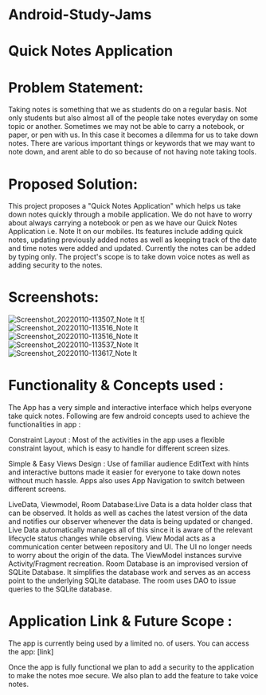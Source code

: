 # Android-Study-Jams

# Quick Notes Application

# Problem Statement:

Taking notes is something that we as students do on a regular basis. 
Not only students but also almost all of the people take notes everyday on some topic or another.
Sometimes we may not be able to carry a notebook, or paper, or pen with us.
In this case it becomes a dilemma for us to take down notes. There are various important things or keywords that we may want to note down,
and arent able to do so because of not having note taking tools.

# Proposed Solution:

This project proposes a "Quick Notes Application" which helps us take down notes quickly through a mobile application.
We do not have to worry about always carrying a notebook or pen as we have our Quick Notes Application i.e. Note It on our mobiles.
Its features include adding quick notes, updating previously added notes as well as keeping track of the date and time notes were added and updated.
Currently the notes can be added by typing only. The project's scope is to take down voice notes as well as adding security to the notes.

# Screenshots:
![Screenshot_20220110-113507_Note It](https://user-images.githubusercontent.com/89247835/148724543-6dde9427-94af-457d-90e1-6909d1e54aa7.jpg)
![![Screenshot_20220110-113516_Note It](https://user-images.githubusercontent.com/89247835/148724574-79191c1a-f217-4ad5-8c43-14137798d020.jpg)
![Screenshot_20220110-113516_Note It](https://user-images.githubusercontent.com/89247835/148724637-c8b83d7a-17e4-446d-b08a-301bdbdd3672.jpg)
![Screenshot_20220110-113537_Note It](https://user-images.githubusercontent.com/89247835/148724644-80a98cf9-6cc0-492e-8019-0ce4481e58e4.jpg)
![Screenshot_20220110-113617_Note It](https://user-images.githubusercontent.com/89247835/148724649-b4efabe7-c5ce-4a6f-92e0-3d6cb9a55a6e.jpg)



# Functionality & Concepts used :

The App has a very simple and interactive interface which helps everyone take quick notes. 
Following are few android concepts used to achieve the functionalities in app :

Constraint Layout : Most of the activities in the app uses a flexible constraint layout, which is easy to handle for different screen sizes.

Simple & Easy Views Design : Use of familiar audience EditText with hints and interactive buttons made it easier for everyone to take down notes without much hassle. Apps also uses App Navigation to switch between different screens.

LiveData, Viewmodel, Room Database:Live Data is a data holder class that can be observed. It holds as well as caches the latest version of the data and notifies our observer whenever the data is being updated or changed. Live Data automatically manages all of this since it is aware of the relevant lifecycle status changes while observing.
View Modal acts as a communication center between repository and UI. The UI no longer needs to worry about the origin of the data. The ViewModel instances survive Activity/Fragment recreation.
Room Database is an improvised version of SQLite Database. It simplifies the database work and serves as an access point to the underlying SQLite database. The room uses DAO to issue queries to the SQLite database.

# Application Link & Future Scope :

The app is currently being used by a limited no. of users. You can access the app: [link]

Once the app is fully functional we plan to add a security to the application to make the notes moe secure.
We also plan to add the feature to take voice notes.
